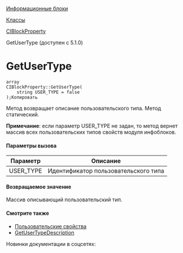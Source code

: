 [Информационные блоки](/api_help/iblock/index.php)

[Классы](/api_help/iblock/classes/index.php)

[CIBlockProperty](/api_help/iblock/classes/ciblockproperty/index.php)

GetUserType (доступен с 5.1.0)

GetUserType
===========

```
array
CIBlockProperty::GetUserType(
	string USER_TYPE = false
);Копировать
```

Метод возвращает описание пользовательского типа. Метод статический.

**Примечание**: если параметр USER\_TYPE не задан, то метод вернет массив всех пользовательских типов свойств модуля инфоблоков.

#### Параметры вызова

| Параметр | Описание |
| --- | --- |
| USER\_TYPE | Идентификатор пользовательского типа |

#### Возвращаемое значение

Массив описывающий пользовательский тип.

#### Смотрите также

* [Пользовательские свойства](/api_help/iblock/classes/user_properties/index.php)
* [GetUserTypeDescription](/api_help/iblock/classes/user_properties/GetUserTypeDescription.php)

Новинки документации в соцсетях: